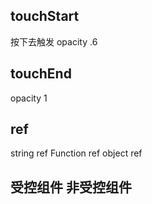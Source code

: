## touchStart
   按下去触发
   opacity .6

## touchEnd
   opacity 1

## ref 
   string ref
   Function ref
   object ref

## 受控组件 非受控组件
   